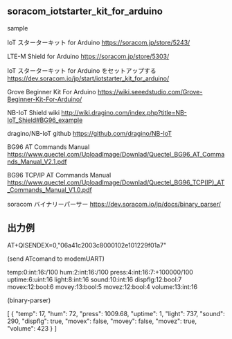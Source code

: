 ## soracom_iotstarter_kit_for_arduino 

sample 

IoT スターターキット for Arduino
https://soracom.jp/store/5243/

LTE-M Shield for Arduino
https://soracom.jp/store/5303/

IoT スターターキット for Arduino をセットアップする
https://dev.soracom.io/jp/start/iotstarter_kit_for_arduino/

Grove Beginner Kit For Arduino
https://wiki.seeedstudio.com/Grove-Beginner-Kit-For-Arduino/

NB-IoT Shield wiki
http://wiki.dragino.com/index.php?title=NB-IoT_Shield#BG96_example

dragino/NB-IoT github
https://github.com/dragino/NB-IoT

BG96 AT Commands Manual
https://www.quectel.com/UploadImage/Downlad/Quectel_BG96_AT_Commands_Manual_V2.1.pdf

BG96 TCP/IP AT Commands Manual
https://www.quectel.com/UploadImage/Downlad/Quectel_BG96_TCP(IP)_AT_Commands_Manual_V1.0.pdf

soracom バイナリーパーサー
https://dev.soracom.io/jp/docs/binary_parser/

## 出力例

AT+QISENDEX=0,"06a41c2003c8000102e101229f01a7"

(send ATcomand to modemUART)

temp:0:int:16:/100 hum:2:int:16:/100 press:4:int:16:7:+100000/100 uptime:6:uint:16 light:8:int:16 sound:10:int:16 dispflg:12:bool:7 movex:12:bool:6 movey:13:bool:5 movez:12:bool:4 volume:13:int:16

(binary-parser)

[
  {
    "temp": 17,
    "hum": 72,
    "press": 1009.68,
    "uptime": 1,
    "light": 737,
    "sound": 290,
    "dispflg": true,
    "movex": false,
    "movey": false,
    "movez": true,
    "volume": 423
  }
]
